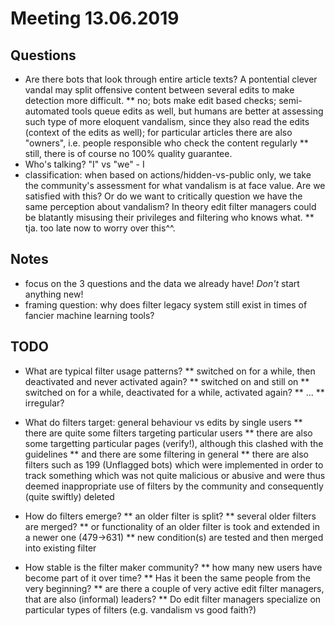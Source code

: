 # Meeting 13.06.2019

## Questions

* Are there bots that look through entire article texts? A pontential clever vandal may split offensive content between several edits to make detection more difficult.
  ** no; bots make edit based checks; semi-automated tools queue edits as well, but humans are better at assessing such type of more eloquent vandalism, since they also read the edits (context of the edits as well); for particular articles there are also "owners", i.e. people responsible who check the content regularly
  ** still, there is of course no 100% quality guarantee.
* Who's talking? "I" vs "we" - I
* classification: when based on actions/hidden-vs-public only, we take the community's assessment for what vandalism is at face value. Are we satisfied with this? Or do we want to critically question we have the same perception about vandalism? In theory edit filter managers could be blatantly misusing their privileges and filtering who knows what.
  ** tja. too late now to worry over this^^.


## Notes

* focus on the 3 questions and the data we already have! *Don't* start anything new!
* framing question: why does filter legacy system still exist in times of fancier machine learning tools?


## TODO

* What are typical filter usage patterns?
  ** switched on for a while, then deactivated and never activated again?
  ** switched on and still on
  ** switched on for a while, deactivated for a while, activated again?
  ** ...
  ** irregular?

* What do filters target: general behaviour vs edits by single users
  ** there are quite some filters targeting particular users
  ** there are also some targetting particular pages (verify!), although this clashed with the guidelines
  ** and there are some filtering in general
  ** there are also filters such as 199 (Unflagged bots) which were implemented in order to track something which was not quite malicious or abusive and were thus deemed inappropriate use of filters by the community and consequently (quite swiftly) deleted

* How do filters emerge?
  ** an older filter is split?
  ** several older filters are merged?
  ** or functionality of an older filter is took and extended in a newer one (479->631)
  ** new condition(s) are tested and then merged into existing filter

* How stable is the filter maker community?
  ** how many new users have become part of it over time?
  ** Has it been the same people from the very beginning?
  ** are there a couple of very active edit filter managers, that are also (informal) leaders?
  ** Do edit filter managers specialize on particular types of filters (e.g. vandalism vs good faith?)
